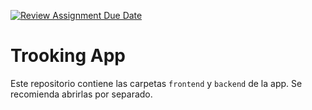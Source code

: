 [![Review Assignment Due Date](https://classroom.github.com/assets/deadline-readme-button-24ddc0f5d75046c5622901739e7c5dd533143b0c8e959d652212380cedb1ea36.svg)](https://classroom.github.com/a/xkmCkm19)
# Trooking App

Este repositorio contiene las carpetas `frontend` y `backend` de la app. Se recomienda abrirlas por separado.
